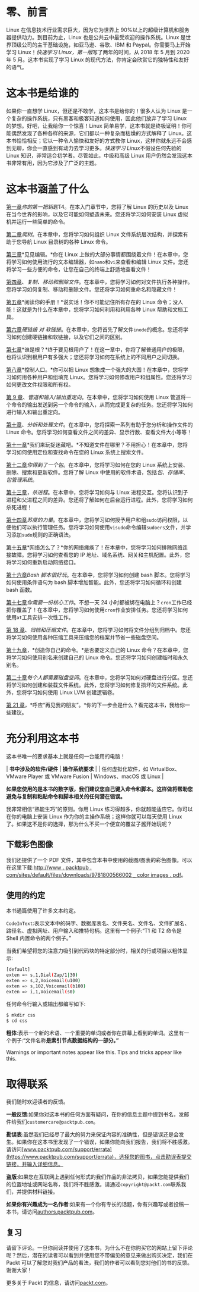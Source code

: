 # 零、前言

Linux 在信息技术行业需求巨大，因为它为世界上 90%以上的超级计算机和服务器提供动力。到目前为止，Linux 也是公共云中最受欢迎的操作系统。Linux 是世界顶级公司的主干基础设施，如亚马逊、谷歌、IBM 和 Paypal。你需要马上开始学习 Linux！*快速学习 Linux，第一版*写了两年的时间，从 2018 年 5 月到 2020 年 5 月。这本书实现了学习 Linux 的现代方法，你肯定会欣赏它的独特性和友好的语气。

# 这本书是给谁的

如果你一直想学 Linux，但还是不敢学，这本书是给你的！很多人认为 Linux 是一个复杂的操作系统，只有黑客和极客知道如何使用，因此他们放弃了学习 Linux 的梦想。好吧，让我给你一个惊喜！Linux 简单易学，这本书就是终极证明！你可能偶然发现了各种各样的来源，它们都以一种复杂而枯燥的方式解释了 Linux。这本书恰恰相反；它以一种令人愉快和友好的方式教你 Linux，这样你就永远不会感到无聊，你会一直感到有动力去学习更多。*快速学习 Linux*不假设任何先验的 Linux 知识，非常适合初学者。尽管如此，中级和高级 Linux 用户仍然会发现这本书非常有用，因为它涉及了广泛的主题。

# 这本书涵盖了什么

[第一章](01.html)*你的第一把钥匙*T4。在本入门章节中，您将了解 Linux 的历史以及 Linux 在当今世界的影响，以及它可能如何塑造未来。您还将学习如何安装 Linux 虚拟机并运行一些简单的命令。

[第二章](02.html)*爬树*。在本章中，您将学习如何组织 Linux 文件系统层次结构，并探索有助于您导航 Linux 目录树的各种 Linux 命令。

[第三章](03.html)*见见编辑。*你在 Linux 上做的大部分事情都围绕着文件！在本章中，您将学习如何使用流行的文本编辑器，如`nano`和`vi`来查看和编辑 Linux 文件。您还将学习一些方便的命令，让您在自己的终端上舒适地查看文件！

[第四章](04.html)、*复制、移动和删除文件*。在本章中，您将学习如何对文件执行各种操作。您将学习如何复制、移动和删除文件。您还将学习如何重命名和隐藏文件！

[第五章](05.html)*阅读你的手册！*说实话！你不可能记住所有存在的 Linux 命令；没人能！这就是为什么在本章中，您将学习如何利用和利用各种 Linux 帮助和文档工具。

[第六章](06.html)*硬链接* *对* *软链接*。在本章中，您将首先了解文件`inode`的概念。您还将学习如何创建硬链接和软链接，以及它们之间的区别。

[第七章](07.html)*谁是根？*终于要见根用户了！在这一章中，你将了解普通用户的极限，也将认识到根用户有多强大；您还将学习如何在系统上的不同用户之间切换。

[第八章](08.html)*控制人口。*你可以把 Linux 想象成一个强大的大国！在本章中，您将学习如何用各种用户和组填充 Linux。您将学习如何修改用户和组属性。您还将学习如何更改文件权限和所有权。

[第 9 章](09.html)、*管道和输入/输出重定向*。在本章中，您将学习如何使用 Linux 管道将一个命令的输出发送到另一个命令的输入，从而完成更复杂的任务。您还将学习如何进行输入和输出重定向。

[第十章](10.html)、*分析和处理文件*。在本章中，您将探索一系列有助于您分析和操作文件的 Linux 命令。您将学习如何查看文件之间的差异、显示行数、查看文件大小等等！

[第十一章](11.html)*我们来玩捉迷藏吧。*不知道文件在哪里？不用担心！在本章中，您将学习如何使用定位和查找命令在您的 Linux 系统上搜索文件。

[第十二章](12.html)*你得到了一个包*。在本章中，您将学习如何在您的 Linux 系统上安装、删除、搜索和更新软件。您将了解 Linux 中使用的软件术语，包括*包*、*存储库*、*包管理系统*。

[第十三章](13.html)，*杀进程*。在本章中，您将学习如何与 Linux 进程交互。您将认识到子进程和父进程之间的差异。您还将了解如何在后台运行进程。此外，您将学习如何杀死进程！

[第十四章](14.html)*苏度的力量*。在本章中，您将学习如何授予用户和组`sudo`访问权限，以便他们可以执行管理任务。您将学习如何使用`visudo`命令编辑`sudoers`文件，并学习添加`sudo`规则的正确语法。

[第十五章](15.html)*网络怎么了？*你的网络瘫痪了！在本章中，您将学习如何排除网络连接故障。您将学习如何查看您的 IP 地址、域名系统、网关和主机配置。此外，您将学习如何重新启动网络接口。

[第十六章](16.html)*Bash 脚本很好玩*。在本章中，您将学习如何创建 bash 脚本。您将学习如何使用条件语句为 bash 脚本增加智能。此外，您还将学习如何循环和创建 bash 函数。

[第十七章](17.html)*你需要一份核心工作*。不想一天 24 小时都被绑在电脑上？`cron`工作已经把你覆盖了！在本章中，您将学习如何使用`cron`作业安排任务。您还将学习如何使用`at`工具安排一次性工作。

[第 18 章](18.html)、*归档和压缩文件*。在本章中，您将学习如何将文件分组到归档中。您还将学习如何使用各种压缩工具来压缩您的档案并节省一些磁盘空间。

[第十九章](19.html)，*创造你自己的命令。*是否要定义自己的 Linux 命令？在本章中，您将学习如何使用别名来创建自己的 Linux 命令。您还将学习如何创建临时和永久别名。

[第二十章](20.html)*每个人都需要磁盘空间*。在本章中，您将学习如何对硬盘进行分区。您还将学习如何创建和装载文件系统。此外，您将学习如何修复损坏的文件系统。此外，您将学习如何使用 Linux LVM 创建逻辑卷。

[第 21 章](21.html)，*呼应“再见我的朋友”。*你的下一步会是什么？看完这本书，我给你一些建议。

# 充分利用这本书

这本书唯一的要求基本上就是任何一台能用的电脑！

| **书中涉及的软件/硬件** | **操作系统要求** |
| 任何虚拟化软件，如 VirtualBox、VMware Player 或 VMware Fusion | Windows、macOS 或 Linux |

**如果您使用的是本书的数字版，我们建议您自己键入命令和脚本。这样做将帮助您避免与复制和粘贴命令和脚本相关的任何潜在错误。**

我非常相信“熟能生巧”的原则。你用 Linux 练习得越多，你就越能适应它。你可以在你的电脑上安装 Linux 作为你的主操作系统；这样你就可以每天使用 Linux 了。如果这不是你的选择，那为什么不买一个便宜的覆盆子酱开始玩呢？

## 下载彩色图像

我们还提供了一个 PDF 文件，其中包含本书中使用的截图/图表的彩色图像。可以在这里下载:[http://www . packtpub . com/sites/default/files/downloads/9781800566002 _ color images . pdf](http://www.packtpub.com/sites/default/files/downloads/9781800566002_ColorImages.pdf)。

## 使用的约定

本书通篇使用了许多文本约定。

`CodeInText`:表示文本中的码字、数据库表名、文件夹名、文件名、文件扩展名、路径名、虚拟网址、用户输入和推特句柄。这里有一个例子:“T1 和 T2 命令是 Shell 内置命令的两个例子。”

当我们希望将您的注意力吸引到代码块的特定部分时，相关的行或项目以粗体显示:

```sh
[default]
exten => s,1,Dial(Zap/1|30)
exten => s,2,Voicemail(u100)
exten => s,102,Voicemail(b100)
exten => i,1,Voicemail(s0)
```

任何命令行输入或输出都编写如下:

```sh
$ mkdir css
$ cd css
```

**粗体**:表示一个新的术语、一个重要的单词或者你在屏幕上看到的单词。这里有一个例子:“文件名称**是索引节点数据结构的一部分。”**

Warnings or important notes appear like this. Tips and tricks appear like this.

# 取得联系

我们随时欢迎读者的反馈。

**一般反馈**:如果你对这本书的任何方面有疑问，在你的信息主题中提到书名，发邮件给我们`customercare@packtpub.com`。

**勘误表**:虽然我们已经尽了最大的努力来保证内容的准确性，但是错误还是会发生。如果你在这本书里发现了一个错误，如果你能向我们报告，我们将不胜感激。请访问[www.packtpub.com/support/errata](https://www.packtpub.com/support/errata)，选择您的图书，点击勘误表提交链接，并输入详细信息。

**盗版**:如果您在互联网上遇到任何形式的我们作品的非法拷贝，如果您能提供我们的位置地址或网站名称，我们将不胜感激。请通过`copyright@packt.com`联系我们，并提供材料链接。

**如果你有兴趣成为一名作者**:如果有一个你有专长的话题，你有兴趣写或者投稿一本书，请访问[authors.packtpub.com](http://authors.packtpub.com/)。

## 复习

请留下评论。一旦你阅读并使用了这本书，为什么不在你购买它的网站上留下评论呢？然后，潜在的读者可以看到并使用您不带偏见的意见来做出购买决定，我们在 Packt 可以了解您对我们产品的看法，我们的作者可以看到您对他们的书的反馈。谢谢大家！

更多关于 Packt 的信息，请访问[packt.com](http://www.packt.com/)。